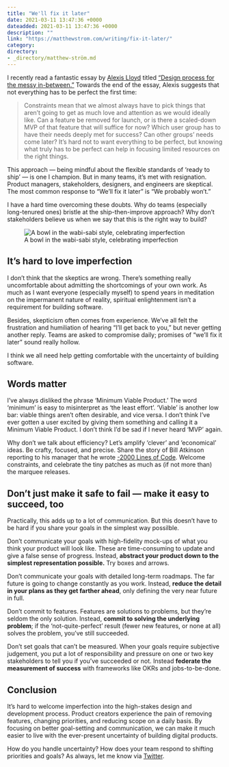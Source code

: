 ```yaml
---
title: "We'll fix it later"
date: 2021-03-11 13:47:36 +0000
dateadded: 2021-03-11 13:47:36 +0000
description: ""
link: "https://matthewstrom.com/writing/fix-it-later/"
category:
directory:
- _directory/matthew-ström.md
---
```

<p>I recently read a fantastic essay by <a href="https://twitter.com/alexislloyd" target="_blank" rel="noopener">Alexis Lloyd</a> titled <a href="https://www.cogandsprocket.io/2018/12/02/design-process-for-the-messy-in-between/" target="_blank" rel="noopener">“Design process for the messy in-between.”</a> Towards the end of the essay, Alexis suggests that not everything has to be perfect the first time:</p>
<blockquote>
<p>Constraints mean that we almost always have to pick things that aren’t going to get as much love and attention as we would ideally like. Can a feature be removed for launch, or is there a scaled-down MVP of that feature that will suffice for now? Which user group has to have their needs deeply met for success? Can other groups’ needs come later? It’s hard not to want everything to be perfect, but knowing what truly has to be perfect can help in focusing limited resources on the right things.</p>
</blockquote>
<p>This approach — being mindful about the flexible standards of ‘ready to ship’ — is one I champion. But in many teams, it’s met with resignation. Product managers, stakeholders, designers, and engineers are skeptical. The most common response to “We’ll fix it later” is “We probably won’t.”</p>
<p>I have a hard time overcoming these doubts. Why do teams (especially long-tenured ones) bristle at the ship-then-improve approach? Why don’t stakeholders believe us when we say that this is the right way to build?</p>
<figure data-type="image"><img src="https://matthewstrom.com/images/fix-0.jpg" alt="A bowl in the wabi-sabi style, celebrating imperfection"><figcaption>A bowl in the wabi-sabi style, celebrating imperfection</figcaption></figure>
<h2 id="it%E2%80%99s-hard-to-love-imperfection">It’s hard to love imperfection</h2>
<p>I don’t think that the skeptics are wrong. There’s something really uncomfortable about admitting the shortcomings of your own work. As much as I want everyone (especially myself) to spend years in meditation on the impermanent nature of reality, spiritual enlightenment isn’t a requirement for building software.</p>
<p>Besides, skepticism often comes from experience. We’ve all felt the frustration and humiliation of hearing “I’ll get back to you,” but never getting another reply. Teams are asked to compromise daily; promises of “we’ll fix it later” sound really hollow.</p>
<p>I think we all need help getting comfortable with the uncertainty of building software.</p>
<h2 id="words-matter">Words matter</h2>
<p>I’ve always disliked the phrase ‘Minimum Viable Product.’ The word ‘minimum’ is easy to misinterpret as ‘the least effort’. ‘Viable’ is another low bar: viable things aren’t often desirable, and vice versa. I don’t think I’ve ever gotten a user excited by giving them something and calling it a Minimum Viable Product. I don’t think I’d be sad if I never heard ‘MVP’ again.</p>
<p>Why don’t we talk about efficiency? Let’s amplify ‘clever’ and ‘economical’ ideas. Be crafty, focused, and precise. Share the story of Bill Atkinson reporting to his manager that he wrote <a href="http://www.folklore.org/StoryView.py?project=Macintosh&amp;story=Negative_2000_Lines_Of_Code.txt" target="_blank" rel="noopener">-2000 Lines of Code</a>. Welcome constraints, and celebrate the tiny patches as much as (if not more than) the marquee releases.</p>
<h2 id="don%E2%80%99t-just-make-it-safe-to-fail-%E2%80%94-make-it-easy-to-succeed%2C-too">Don’t just make it safe to fail — make it easy to succeed, too</h2>
<p>Practically, this adds up to a lot of communication. But this doesn’t have to be hard if you share your goals in the simplest way possilble.</p>
<p>Don’t communicate your goals with high-fidelity mock-ups of what you think your product will look like. These are time-consuming to update and give a false sense of progress. Instead, <strong>abstract your product down to the simplest representation possible.</strong> Try boxes and arrows.</p>
<p>Don’t communicate your goals with detailed long-term roadmaps. The far future is going to change constantly as you work. Instead, <strong>reduce the detail in your plans as they get farther ahead</strong>, only defining the very near future in full.</p>
<p>Don’t commit to features. Features are solutions to problems, but they’re seldom the only solution. Instead, <strong>commit to solving the underlying problem</strong>; if the ‘not-quite-perfect’ result (fewer new features, or none at all) solves the problem, you’ve still succeeded.</p>
<p>Don’t set goals that can’t be measured. When your goals require subjective judgement, you put a lot of responsibility and pressure on one or two key stakeholders to tell you if you’ve succeeded or not. Instead <strong>federate the measurement of success</strong> with frameworks like OKRs and jobs-to-be-done.</p>
<h2 id="conclusion">Conclusion</h2>
<p>It’s hard to welcome imperfection into the high-stakes design and development process. Product creators experience the pain of removing features, changing priorities, and reducing scope on a daily basis. By focusing on better goal-setting and communication, we can make it much easier to live with the ever-present uncertainty of building digital products.</p>
<p>How do you handle uncertainty? How does your team respond to shifting priorities and goals? As always, let me know via <a href="https://twitter.com/ilikescience" target="_blank" rel="noopener">Twitter</a>.</p>
